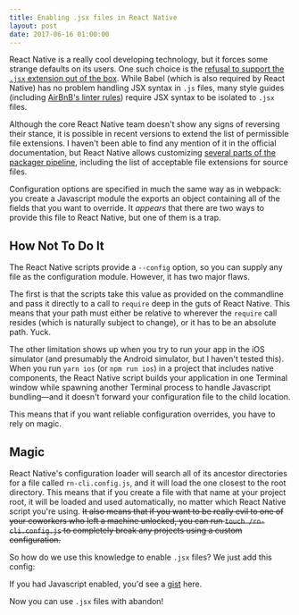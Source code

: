 ```yaml
---
title: Enabling .jsx files in React Native
layout: post
date: 2017-06-16 01:00:00
---
```


React Native is a really cool developing technology, but it forces some strange defaults on its users.
One such choice is the [refusal to support the `.jsx` extension out of the box](https://github.com/facebook/react-native/issues/2303).
While Babel (which is also required by React Native) has no problem handling JSX syntax in `.js` files, many style guides (including [AirBnB's linter rules](https://github.com/airbnb/javascript/issues/982)) require JSX syntax to be isolated to `.jsx` files.

Although the core React Native team doesn't show any signs of reversing their stance, it is possible in recent versions to extend the list of permissible file extensions.
I haven't been able to find any mention of it in the official documentation, but React Native allows customizing [several parts of the packager pipeline](https://github.com/facebook/react-native/blob/29d9c35e122861d86c70b1e27a6e34eda4d82369/local-cli/util/Config.js#L145-L165), including the list of acceptable file extensions for source files.

Configuration options are specified in much the same way as in webpack: you create a Javascript module the exports an object containing all of the fields that you want to override.
It _appears_ that there are two ways to provide this file to React Native, but one of them is a trap.

## How Not To Do It

The React Native scripts provide a `--config` option, so you can supply any file as the configuration module.
However, it has two major flaws.

The first is that the scripts take this value as provided on the commandline and pass it directly to a call to `require` deep in the guts of React Native.
This means that your path must either be relative to wherever the `require` call resides (which is naturally subject to change), or it has to be an absolute path.
Yuck.

The other limitation shows up when you try to run your app in the iOS simulator (and presumably the Android simulator, but I haven't tested this).
When you run `yarn ios` (or `npm run ios`) in a project that includes native components, the React Native script builds your application in one Terminal window while spawning another Terminal process to handle Javascript bundling—and it doesn't forward your configuration file to the child location.

This means that if you want reliable configuration overrides, you have to rely on magic.

## Magic

React Native's configuration loader will search all of its ancestor directories for a file called `rn-cli.config.js`, and it will load the one closest to the root directory.
This means that if you create a file with that name at your project root, it will be loaded and used automatically, no matter which React Native script you're using.
~~It also means that if you want to be really evil to one of your coworkers who left a machine unlocked, you can run `touch /rn-cli.config.js` to completely break any projects using a custom configuration.~~

So how do we use this knowledge to enable `.jsx` files?
We just add this config:

<script src="https://gist.github.com/db396f354a9626abac78ee1d95c74a9f.js"></script>

<noscript>If you had Javascript enabled, you'd see a <a href='https://gist.github.com/db396f354a9626abac78ee1d95c74a9f.js'>gist</a> here.</noscript>

Now you can use `.jsx` files with abandon!
